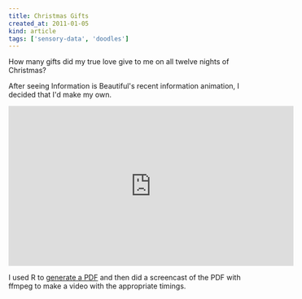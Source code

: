 ```yaml
---
title: Christmas Gifts
created_at: 2011-01-05
kind: article
tags: ['sensory-data', 'doodles']
---
```


How many gifts did my true love give to me on all twelve nights of Christmas?

After seeing Information is Beautiful's recent information animation,
I decided that I'd make my own.

<iframe
  width="560" height="315"
  src="http://www.youtube.com/embed/rLZDvXPIDa0"
  frameborder="0" allowfullscreen
></iframe>

I used R to [generate a PDF](http://gitorious.org/tlevine/12daysplot/blobs/master/12daysslideshow.R)
and then did a screencast of the PDF with ffmpeg to make a video with the appropriate timings.
